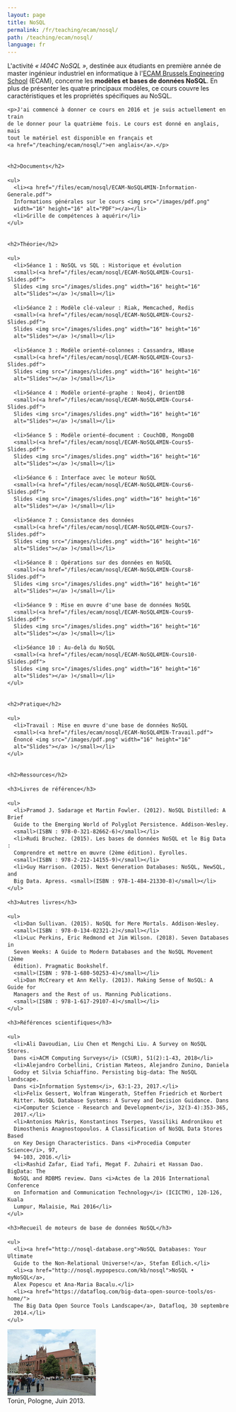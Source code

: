 ```yaml
---
layout: page
title: NoSQL
permalink: /fr/teaching/ecam/nosql/
path: /teaching/ecam/nosql/
language: fr
---
```


<div class="page-col-wrapper">
  <div class="page-col page-col-1">
    <p>L'activité <i>« I404C NoSQL »</i>, destinée aux étudiants en première
    année de master ingénieur industriel en informatique à
    l'<a href="https://www.vinci.be/fr-be/ecam">ECAM Brussels Engineering
    School</a> (ECAM), concerne les <b>modèles et bases de données NoSQL</b>.
    En plus de présenter les quatre principaux modèles, ce cours couvre les
    caractéristiques et les propriétés spécifiques au NoSQL.</p>

    <p>J'ai commencé à donner ce cours en 2016 et je suis actuellement en train
    de le donner pour la quatrième fois. Le cours est donné en anglais, mais
    tout le matériel est disponible en français et
    <a href="/teaching/ecam/nosql/">en anglais</a>.</p>


    <h2>Documents</h2>

    <ul>
      <li><a href="/files/ecam/nosql/ECAM-NoSQL4MIN-Information-Generale.pdf">
      Informations générales sur le cours <img src="/images/pdf.png"
      width="16" height="16" alt="PDF"></a></li>
      <li>Grille de compétences à aquérir</li>
    </ul>


    <h2>Théorie</h2>

    <ul>
      <li>Séance 1 : NoSQL vs SQL : Historique et évolution
      <small>(<a href="/files/ecam/nosql/ECAM-NoSQL4MIN-Cours1-Slides.pdf">
      Slides <img src="/images/slides.png" width="16" height="16"
      alt="Slides"></a> )</small></li>

      <li>Séance 2 : Modèle clé-valeur : Riak, Memcached, Redis
      <small>(<a href="/files/ecam/nosql/ECAM-NoSQL4MIN-Cours2-Slides.pdf">
      Slides <img src="/images/slides.png" width="16" height="16"
      alt="Slides"></a> )</small></li>

      <li>Séance 3 : Modèle orienté-colonnes : Cassandra, HBase
      <small>(<a href="/files/ecam/nosql/ECAM-NoSQL4MIN-Cours3-Slides.pdf">
      Slides <img src="/images/slides.png" width="16" height="16"
      alt="Slides"></a> )</small></li>

      <li>Séance 4 : Modèle orienté-graphe : Neo4j, OrientDB
      <small>(<a href="/files/ecam/nosql/ECAM-NoSQL4MIN-Cours4-Slides.pdf">
      Slides <img src="/images/slides.png" width="16" height="16"
      alt="Slides"></a> )</small></li>

      <li>Séance 5 : Modèle orienté-document : CouchDB, MongoDB
      <small>(<a href="/files/ecam/nosql/ECAM-NoSQL4MIN-Cours5-Slides.pdf">
      Slides <img src="/images/slides.png" width="16" height="16"
      alt="Slides"></a> )</small></li>

      <li>Séance 6 : Interface avec le moteur NoSQL
      <small>(<a href="/files/ecam/nosql/ECAM-NoSQL4MIN-Cours6-Slides.pdf">
      Slides <img src="/images/slides.png" width="16" height="16"
      alt="Slides"></a> )</small></li>

      <li>Séance 7 : Consistance des données
      <small>(<a href="/files/ecam/nosql/ECAM-NoSQL4MIN-Cours7-Slides.pdf">
      Slides <img src="/images/slides.png" width="16" height="16"
      alt="Slides"></a> )</small></li>

      <li>Séance 8 : Opérations sur des données en NoSQL
      <small>(<a href="/files/ecam/nosql/ECAM-NoSQL4MIN-Cours8-Slides.pdf">
      Slides <img src="/images/slides.png" width="16" height="16"
      alt="Slides"></a> )</small></li>

      <li>Séance 9 : Mise en œuvre d'une base de données NoSQL
      <small>(<a href="/files/ecam/nosql/ECAM-NoSQL4MIN-Cours9-Slides.pdf">
      Slides <img src="/images/slides.png" width="16" height="16"
      alt="Slides"></a> )</small></li>

      <li>Séance 10 : Au-delà du NoSQL
      <small>(<a href="/files/ecam/nosql/ECAM-NoSQL4MIN-Cours10-Slides.pdf">
      Slides <img src="/images/slides.png" width="16" height="16"
      alt="Slides"></a> )</small></li>
    </ul>


    <h2>Pratique</h2>

    <ul>
      <li>Travail : Mise en œuvre d'une base de données NoSQL
      <small>(<a href="/files/ecam/nosql/ECAM-NoSQL4MIN-Travail.pdf">
      Énoncé <img src="/images/pdf.png" width="16" height="16"
      alt="Slides"></a> )</small></li>
    </ul>


    <h2>Ressources</h2>

    <h3>Livres de référence</h3>

    <ul>
      <li>Pramod J. Sadarage et Martin Fowler. (2012). NoSQL Distilled: A Brief
      Guide to the Emerging World of Polyglot Persistence. Addison-Wesley.
      <small>(ISBN : 978-0-321-82662-6)</small></li>
      <li>Rudi Bruchez. (2015). Les bases de données NoSQL et le Big Data : 
      Comprendre et mettre en œuvre (2ème édition). Eyrolles.
      <small>(ISBN : 978-2-212-14155-9)</small></li>
      <li>Guy Harrison. (2015). Next Generation Databases: NoSQL, NewSQL, and
      Big Data. Apress. <small>(ISBN : 978-1-484-21330-8)</small></li>
    </ul>

    <h3>Autres livres</h3>

    <ul>
      <li>Dan Sullivan. (2015). NoSQL for Mere Mortals. Addison-Wesley.
      <small>(ISBN : 978-0-134-02321-2)</small></li>
      <li>Luc Perkins, Eric Redmond et Jim Wilson. (2018). Seven Databases in
      Seven Weeks: A Guide to Modern Databases and the NoSQL Movement (2ème
      édition). Pragmatic Bookshelf.
      <small>(ISBN : 978-1-680-50253-4)</small></li>
      <li>Dan McCreary et Ann Kelly. (2013). Making Sense of NoSQL: A Guide for
      Managers and the Rest of us. Manning Publications.
      <small>(ISBN : 978-1-617-29107-4)</small></li>
    </ul>

    <h3>Références scientifiques</h3>

    <ul>
      <li>Ali Davoudian, Liu Chen et Mengchi Liu. A Survey on NoSQL Stores. 
      Dans <i>ACM Computing Surveys</i> (CSUR), 51(2):1-43, 2018</li>
      <li>Alejandro Corbellini, Cristian Mateos, Alejandro Zunino, Daniela 
      Godoy et Silvia Schiaffino. Persisting big-data: The NoSQL landscape. 
      Dans <i>Information Systems</i>, 63:1-23, 2017.</li>
      <li>Felix Gessert, Wolfram Wingerath, Steffen Friedrich et Norbert 
      Ritter. NoSQL Database Systems: A Survey and Decision Guidance. Dans
      <i>Computer Science - Research and Development</i>, 32(3-4):353-365, 
      2017.</li>
      <li>Antonios Makris, Konstantinos Tserpes, Vassiliki Andronikou et 
      Dimosthenis Anagnostopoulos. A Classification of NoSQL Data Stores Based
      on Key Design Characteristics. Dans <i>Procedia Computer Science</i>, 97,
      94-103, 2016.</li>
      <li>Rashid Zafar, Eiad Yafi, Megat F. Zuhairi et Hassan Dao. BigData: The
      NoSQL and RDBMS review. Dans <i>Actes de la 2016 International Conference
      on Information and Communication Technology</i> (ICICTM), 120-126, Kuala
      Lumpur, Malaisie, Mai 2016</li>
    </ul>

    <h3>Recueil de moteurs de base de données NoSQL</h3>

    <ul>
      <li><a href="http://nosql-database.org">NoSQL Databases: Your Ultimate
      Guide to the Non-Relational Universe!</a>, Stefan Edlich.</li>
      <li><a href="http://nosql.mypopescu.com/kb/nosql">NoSQL • myNoSQL</a>, 
      Alex Popescu et Ana-Maria Bacalu.</li>
      <li><a href="https://datafloq.com/big-data-open-source-tools/os-home/">
      The Big Data Open Source Tools Landscape</a>, Datafloq, 30 septembre
      2014.</li>
    </ul>
  </div>
  <div class="page-col page-col-2">
    <p><img src="/images/torun.jpg" alt="Torún, Pologne, Juin
    2013." width="200" height="150"><br>
    Torún, Pologne, Juin 2013.</p>
  </div>
</div>
